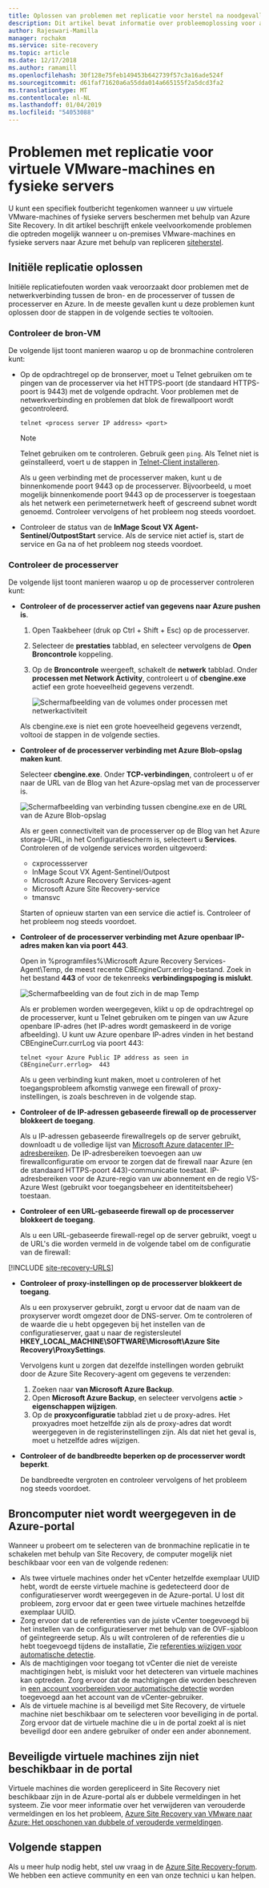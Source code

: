 ```yaml
---
title: Oplossen van problemen met replicatie voor herstel na noodgevallen van virtuele VMware-machines en fysieke servers naar Azure met behulp van Azure Site Recovery | Microsoft Docs
description: Dit artikel bevat informatie over probleemoplossing voor algemene problemen met replicatie tijdens herstel na noodgevallen van virtuele VMware-machines en fysieke servers naar Azure met behulp van Azure Site Recovery.
author: Rajeswari-Mamilla
manager: rochakm
ms.service: site-recovery
ms.topic: article
ms.date: 12/17/2018
ms.author: ramamill
ms.openlocfilehash: 30f128e75feb149453b642739f57c3a16ade524f
ms.sourcegitcommit: d61faf71620a6a55dda014a665155f2a5dcd3fa2
ms.translationtype: MT
ms.contentlocale: nl-NL
ms.lasthandoff: 01/04/2019
ms.locfileid: "54053088"
---
```

# <a name="troubleshoot-replication-issues-for-vmware-vms-and-physical-servers"></a>Problemen met replicatie voor virtuele VMware-machines en fysieke servers

U kunt een specifiek foutbericht tegenkomen wanneer u uw virtuele VMware-machines of fysieke servers beschermen met behulp van Azure Site Recovery. In dit artikel beschrijft enkele veelvoorkomende problemen die optreden mogelijk wanneer u on-premises VMware-machines en fysieke servers naar Azure met behulp van repliceren [siteherstel](site-recovery-overview.md).

## <a name="initial-replication-issues"></a>Initiële replicatie oplossen

Initiële replicatiefouten worden vaak veroorzaakt door problemen met de netwerkverbinding tussen de bron- en de processerver of tussen de processerver en Azure. In de meeste gevallen kunt u deze problemen kunt oplossen door de stappen in de volgende secties te voltooien.

### <a name="check-the-source-machine"></a>Controleer de bron-VM

De volgende lijst toont manieren waarop u op de bronmachine controleren kunt:

*  Op de opdrachtregel op de bronserver, moet u Telnet gebruiken om te pingen van de processerver via het HTTPS-poort (de standaard HTTPS-poort is 9443) met de volgende opdracht. Voor problemen met de netwerkverbinding en problemen dat blok de firewallpoort wordt gecontroleerd.

   `telnet <process server IP address> <port>`

   > [!NOTE]
   > Telnet gebruiken om te controleren. Gebruik geen `ping`. Als Telnet niet is geïnstalleerd, voert u de stappen in [Telnet-Client installeren](https://technet.microsoft.com/library/cc771275(v=WS.10).aspx).

   Als u geen verbinding met de processerver maken, kunt u de binnenkomende poort 9443 op de processerver. Bijvoorbeeld, u moet mogelijk binnenkomende poort 9443 op de processerver is toegestaan als het netwerk een perimeternetwerk heeft of gescreend subnet wordt genoemd. Controleer vervolgens of het probleem nog steeds voordoet.

*  Controleer de status van de **InMage Scout VX Agent-Sentinel/OutpostStart** service. Als de service niet actief is, start de service en Ga na of het probleem nog steeds voordoet.   

### <a name="check-the-process-server"></a>Controleer de processerver

De volgende lijst toont manieren waarop u op de processerver controleren kunt:

*  **Controleer of de processerver actief van gegevens naar Azure pushen is**.

   1. Open Taakbeheer (druk op Ctrl + Shift + Esc) op de processerver.
   2. Selecteer de **prestaties** tabblad, en selecteer vervolgens de **Open Broncontrole** koppeling. 
   3. Op de **Broncontrole** weergeeft, schakelt de **netwerk** tabblad. Onder **processen met Network Activity**, controleert u of **cbengine.exe** actief een grote hoeveelheid gegevens verzendt.

        ![Schermafbeelding van de volumes onder processen met netwerkactiviteit](./media/vmware-azure-troubleshoot-replication/cbengine.png)

   Als cbengine.exe is niet een grote hoeveelheid gegevens verzendt, voltooi de stappen in de volgende secties.

*  **Controleer of de processerver verbinding met Azure Blob-opslag maken kunt**.

   Selecteer **cbengine.exe**. Onder **TCP-verbindingen**, controleert u of er naar de URL van de Blog van het Azure-opslag met van de processerver is.

   ![Schermafbeelding van verbinding tussen cbengine.exe en de URL van de Azure Blob-opslag](./media/vmware-azure-troubleshoot-replication/rmonitor.png)

   Als er geen connectiviteit van de processerver op de Blog van het Azure storage-URL, in het Configuratiescherm is, selecteert u **Services**. Controleren of de volgende services worden uitgevoerd:

   *  cxprocessserver
   *  InMage Scout VX Agent-Sentinel/Outpost
   *  Microsoft Azure Recovery Services-agent
   *  Microsoft Azure Site Recovery-service
   *  tmansvc

   Starten of opnieuw starten van een service die actief is. Controleer of het probleem nog steeds voordoet.

*  **Controleer of de processerver verbinding met Azure openbaar IP-adres maken kan via poort 443**.

   Open in %programfiles%\Microsoft Azure Recovery Services-Agent\Temp, de meest recente CBEngineCurr.errlog-bestand. Zoek in het bestand **443** of voor de tekenreeks **verbindingspoging is mislukt**.

   ![Schermafbeelding van de fout zich in de map Temp](./media/vmware-azure-troubleshoot-replication/logdetails1.png)

   Als er problemen worden weergegeven, klikt u op de opdrachtregel op de processerver, kunt u Telnet gebruiken om te pingen van uw Azure openbare IP-adres (het IP-adres wordt gemaskeerd in de vorige afbeelding). U kunt uw Azure openbare IP-adres vinden in het bestand CBEngineCurr.currLog via poort 443:

   `telnet <your Azure Public IP address as seen in CBEngineCurr.errlog>  443`

   Als u geen verbinding kunt maken, moet u controleren of het toegangsprobleem afkomstig vanwege een firewall of proxy-instellingen, is zoals beschreven in de volgende stap.

*  **Controleer of de IP-adressen gebaseerde firewall op de processerver blokkeert de toegang**.

   Als u IP-adressen gebaseerde firewallregels op de server gebruikt, downloadt u de volledige lijst van [Microsoft Azure datacenter IP-adresbereiken](https://www.microsoft.com/download/details.aspx?id=41653). De IP-adresbereiken toevoegen aan uw firewallconfiguratie om ervoor te zorgen dat de firewall naar Azure (en de standaard HTTPS-poort 443)-communicatie toestaat. IP-adresbereiken voor de Azure-regio van uw abonnement en de regio VS-Azure West (gebruikt voor toegangsbeheer en identiteitsbeheer) toestaan.

*  **Controleer of een URL-gebaseerde firewall op de processerver blokkeert de toegang**.

   Als u een URL-gebaseerde firewall-regel op de server gebruikt, voegt u de URL's die worden vermeld in de volgende tabel om de configuratie van de firewall:

[!INCLUDE [site-recovery-URLS](../../includes/site-recovery-URLS.md)]  

*  **Controleer of proxy-instellingen op de processerver blokkeert de toegang**.

   Als u een proxyserver gebruikt, zorgt u ervoor dat de naam van de proxyserver wordt omgezet door de DNS-server. Om te controleren of de waarde die u hebt opgegeven bij het instellen van de configuratieserver, gaat u naar de registersleutel **HKEY_LOCAL_MACHINE\SOFTWARE\Microsoft\Azure Site Recovery\ProxySettings**.

   Vervolgens kunt u zorgen dat dezelfde instellingen worden gebruikt door de Azure Site Recovery-agent om gegevens te verzenden: 
      
   1. Zoeken naar **van Microsoft Azure Backup**. 
   2. Open **Microsoft Azure Backup**, en selecteer vervolgens **actie** > **eigenschappen wijzigen**. 
   3. Op de **proxyconfiguratie** tabblad ziet u de proxy-adres. Het proxyadres moet hetzelfde zijn als de proxy-adres dat wordt weergegeven in de registerinstellingen zijn. Als dat niet het geval is, moet u hetzelfde adres wijzigen.

*  **Controleer of de bandbreedte beperken op de processerver wordt beperkt**.

   De bandbreedte vergroten en controleer vervolgens of het probleem nog steeds voordoet.

## <a name="source-machine-isnt-listed-in-the-azure-portal"></a>Broncomputer niet wordt weergegeven in de Azure-portal

Wanneer u probeert om te selecteren van de bronmachine replicatie in te schakelen met behulp van Site Recovery, de computer mogelijk niet beschikbaar voor een van de volgende redenen:

*  Als twee virtuele machines onder het vCenter hetzelfde exemplaar UUID hebt, wordt de eerste virtuele machine is gedetecteerd door de configuratieserver wordt weergegeven in de Azure-portal. U lost dit probleem, zorg ervoor dat er geen twee virtuele machines hetzelfde exemplaar UUID.
*  Zorg ervoor dat u de referenties van de juiste vCenter toegevoegd bij het instellen van de configuratieserver met behulp van de OVF-sjabloon of geïntegreerde setup. Als u wilt controleren of de referenties die u hebt toegevoegd tijdens de installatie, Zie [referenties wijzigen voor automatische detectie](vmware-azure-manage-configuration-server.md#modify-credentials-for-automatic-discovery).
*  Als de machtigingen voor toegang tot vCenter die niet de vereiste machtigingen hebt, is mislukt voor het detecteren van virtuele machines kan optreden. Zorg ervoor dat de machtigingen die worden beschreven in [een account voorbereiden voor automatische detectie](vmware-azure-tutorial-prepare-on-premises.md#prepare-an-account-for-automatic-discovery) worden toegevoegd aan het account van de vCenter-gebruiker.
*  Als de virtuele machine is al beveiligd met Site Recovery, de virtuele machine niet beschikbaar om te selecteren voor beveiliging in de portal. Zorg ervoor dat de virtuele machine die u in de portal zoekt al is niet beveiligd door een andere gebruiker of onder een ander abonnement.

## <a name="protected-virtual-machines-arent-available-in-the-portal"></a>Beveiligde virtuele machines zijn niet beschikbaar in de portal

Virtuele machines die worden gerepliceerd in Site Recovery niet beschikbaar zijn in de Azure-portal als er dubbele vermeldingen in het systeem. Zie voor meer informatie over het verwijderen van verouderde vermeldingen en los het probleem, [Azure Site Recovery van VMware naar Azure: Het opschonen van dubbele of verouderde vermeldingen](https://social.technet.microsoft.com/wiki/contents/articles/32026.asr-vmware-to-azure-how-to-cleanup-duplicatestale-entries.aspx).

## <a name="next-steps"></a>Volgende stappen

Als u meer hulp nodig hebt, stel uw vraag in de [Azure Site Recovery-forum](https://social.msdn.microsoft.com/Forums/azure/home?forum=hypervrecovmgr). We hebben een actieve community en een van onze technici u kan helpen.
